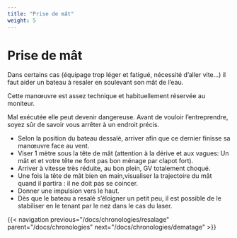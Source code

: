 ```yaml
---
title: "Prise de mât"
weight: 5
---
```

# Prise de mât

Dans certains cas (équipage trop léger et fatigué, nécessité d’aller vite...) il faut aider un bateau à resaler en soulevant son mât de l’eau. 

Cette manœuvre est assez technique et habituellement réservée au moniteur. 

Mal exécutée elle peut devenir dangereuse. Avant de vouloir l’entreprendre, soyez sûr de savoir vous arrêter à un endroit précis.

- Selon la position du bateau dessalé, arriver afin que ce dernier finisse sa manœuvre face au vent. 
- Viser 1 mètre sous la tête de mât (attention à la dérive et aux vagues: Un mât et et votre tête ne font pas bon ménage par clapot fort).
- Arriver à vitesse très réduite, au bon plein, GV totalement choqué.
- Une fois la tête de mât bien en main,visualiser la trajectoire du mât quand il partira : il ne doit pas se coincer.
- Donner une impulsion vers le haut.
- Dès que le bateau a resalé s’éloigner un petit peu, il est possible de le stabiliser en le tenant par le nez dans le cas du laser.

{{< navigation previous="/docs/chronologies/resalage" parent="/docs/chronologies" next="/docs/chronologies/dematage" >}}
